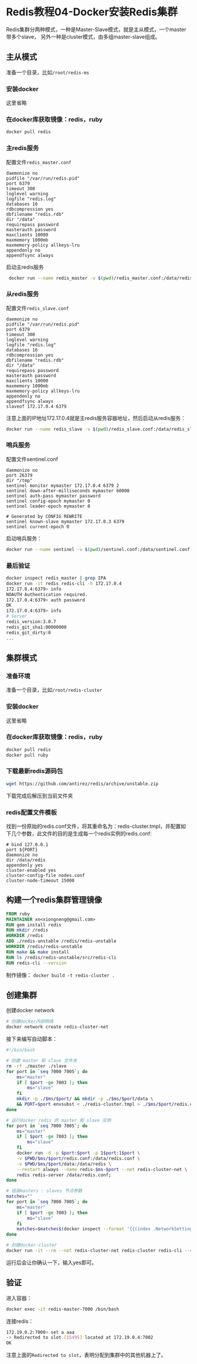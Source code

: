# Redis教程04-Docker安装Redis集群

Redis集群分两种模式，一种是Master-Slave模式，就是主从模式，一个master带多个slave， 另外一种是cluster模式，由多组master-slave组成。

## 主从模式

准备一个目录，比如`/root/redis-ms`

### 安装docker

这里省略

### 在docker库获取镜像：redis，ruby

```bash
docker pull redis
```

### 主redis服务

配置文件`redis_master.conf`

```
daemonize no
pidfile "/var/run/redis.pid"
port 6379
timeout 300
loglevel warning
logfile "redis.log"
databases 16
rdbcompression yes
dbfilename "redis.rdb"
dir "/data"
requirepass password
masterauth password
maxclients 10000
maxmemory 1000mb
maxmemory-policy allkeys-lru
appendonly no
appendfsync always
```

启动主redis服务

```bash
 docker run --name redis_master -v $(pwd)/redis_master.conf:/data/redis_master.conf --restart=always -d redis redis-server /data/redis_master.conf
```

### 从redis服务

配置文件`redis_slave.conf`

```
daemonize no
pidfile "/var/run/redis.pid"
port 6379
timeout 300
loglevel warning
logfile "redis.log"
databases 16
rdbcompression yes
dbfilename "redis.rdb"
dir "/data"
requirepass password
masterauth password
maxclients 10000
maxmemory 1000mb
maxmemory-policy allkeys-lru
appendonly no
appendfsync always
slaveof 172.17.0.4 6379
```

注意上面的IP地址172.17.0.4就是主redis服务容器地址，然后启动从redis服务：

```bash
docker run --name redis_slave -v $(pwd)/redis_slave.conf:/data/redis_slave.conf --restart=always -d redis:latest redis-server /data/redis_slave.conf
```

### 哨兵服务

配置文件sentinel.conf

```
daemonize no
port 26379
dir "/tmp"
sentinel monitor mymaster 172.17.0.4 6379 2
sentinel down-after-milliseconds mymaster 60000
sentinel auth-pass mymaster password
sentinel config-epoch mymaster 0
sentinel leader-epoch mymaster 0

# Generated by CONFIG REWRITE
sentinel known-slave mymaster 172.17.0.3 6379
sentinel current-epoch 0
```

启动哨兵服务：

```bash
docker run --name sentinel -v $(pwd)/sentinel.conf:/data/sentinel.conf --restart=always -d redis redis-sentinel /data/sentinel.conf
```

### 最后验证

```bash
docker inspect redis_master | grep IPA
docker run -it redis redis-cli -h 172.17.0.4
172.17.0.4:6379> info
NOAUTH Authentication required.
172.17.0.4:6379> auth password
OK
172.17.0.4:6379> info
# Server
redis_version:3.0.7
redis_git_sha1:00000000
redis_git_dirty:0
...
```

## 集群模式

### 准备环境

准备一个目录，比如`/root/redis-cluster`

### 安装docker

这里省略

### 在docker库获取镜像：redis，ruby

```bash
docker pull redis
docker pull ruby
```

### 下载最新redis源码包

```bash
wget https://github.com/antirez/redis/archive/unstable.zip
```

下载完成后解压到当前文件夹

### redis配置文件模板

找到一份原始的redis.conf文件，将其重命名为：redis-cluster.tmpl，并配置如下几个参数，此文件的目的是生成每一个redis实例的redis.conf:

```
# bind 127.0.0.1
port ${PORT}
daemonize no
dir /data/redis
appendonly yes
cluster-enabled yes
cluster-config-file nodes.conf
cluster-node-timeout 15000
```

## 构建一个redis集群管理镜像

```dockerfile
FROM ruby
MAINTAINER xn<xiongneng@gmail.com>
RUN gem install redis
RUN mkdir /redis
WORKDIR /redis
ADD ./redis-unstable /redis/redis-unstable
WORKDIR /redis/redis-unstable
RUN make && make install
RUN ls /redis/redis-unstable/src/redis-cli
RUN redis-cli --version
```

制作镜像： `docker build -t redis-cluster .`

## 创建集群

创建docker network

```bash
# 创建docker内部网络
docker network create redis-cluster-net
```

接下来编写自动脚本：

```bash
#!/bin/bash

# 创建 master 和 slave 文件夹
rm -rf ./master ./slave
for port in `seq 7000 7005`; do
    ms="master"
    if [ $port -ge 7003 ]; then
        ms="slave"
    fi
    mkdir -p ./$ms/$port/ && mkdir -p ./$ms/$port/data \
    && PORT=$port envsubst < ./redis-cluster.tmpl > ./$ms/$port/redis.conf;
done

# 运行docker redis 的 master 和 slave 实例
for port in `seq 7000 7005`; do
    ms="master"
    if [ $port -ge 7003 ]; then
        ms="slave"
    fi
    docker run -d -p $port:$port -p 1$port:1$port \
    -v $PWD/$ms/$port/redis.conf:/data/redis.conf \
    -v $PWD/$ms/$port/data:/data/redis \
    --restart always --name redis-$ms-$port --net redis-cluster-net \
    redis redis-server /data/redis.conf;
done

# 组装masters : slaves 节点参数
matches=""
for port in `seq 7000 7005`; do
    ms="master"
    if [ $port -ge 7003 ]; then
        ms="slave"
    fi
    matches=$matches$(docker inspect --format '{{(index .NetworkSettings.Networks "redis-cluster-net").IPAddress}}' "redis-$ms-${port}"):${port}" ";
done

# 创建docker-cluster
docker run -it --rm --net redis-cluster-net redis-cluster redis-cli --cluster create --cluster-replicas 1 $matches
```

运行后会让你确认一下，输入yes即可。

## 验证

进入容器：

```bash
docker exec -it redis-master-7000 /bin/bash
```

连接redis：

```bash
172.19.0.2:7000> set a aaa
-> Redirected to slot [15495] located at 172.19.0.4:7002
OK
```

注意上面的`Redirected to slot`，表明分配到集群中的其他机器上了。